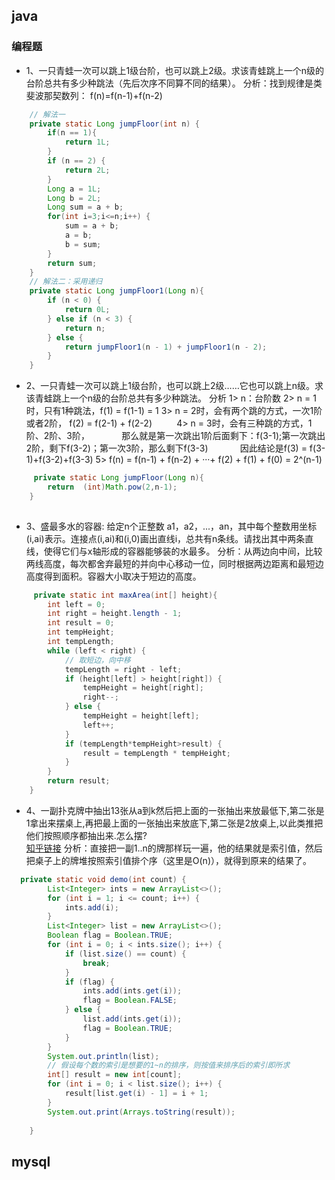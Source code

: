 ## java

### 编程题
- 1、一只青蛙一次可以跳上1级台阶，也可以跳上2级。求该青蛙跳上一个n级的台阶总共有多少种跳法（先后次序不同算不同的结果）。
    分析：找到规律是类斐波那契数列： f(n)=f(n-1)+f(n-2)
```java
    // 解法一
    private static Long jumpFloor(int n) {
        if(n == 1){
            return 1L;
        }
        if (n == 2) {
            return 2L;
        }
        Long a = 1L;
        Long b = 2L;
        Long sum = a + b;
        for(int i=3;i<=n;i++) {
            sum = a + b;
            a = b;
            b = sum;
        }
        return sum;
    }
    // 解法二：采用递归
    private static Long jumpFloor1(Long n){
        if (n < 0) {
            return 0L;
        } else if (n < 3) {
            return n;
        } else {
            return jumpFloor1(n - 1) + jumpFloor1(n - 2);
        }
    }
```

- 2、一只青蛙一次可以跳上1级台阶，也可以跳上2级……它也可以跳上n级。求该青蛙跳上一个n级的台阶总共有多少种跳法。
    分析  1> n：台阶数 
          2> n = 1时，只有1种跳法，f(1) = f(1-1) = 1
          3> n = 2时，会有两个跳的方式，一次1阶或者2阶， f(2) = f(2-1) + f(2-2) 
          4> n = 3时，会有三种跳的方式，1阶、2阶、3阶，
            那么就是第一次跳出1阶后面剩下：f(3-1);第一次跳出2阶，剩下f(3-2)；第一次3阶，那么剩下f(3-3)
            因此结论是f(3) = f(3-1)+f(3-2)+f(3-3)
          5> f(n)  = f(n-1) + f(n-2) + ···+ f(2) + f(1) + f(0) = 2^(n-1)
```java
     private static Long jumpFloor(Long n){
        return  (int)Math.pow(2,n-1);
    }
       
```

- 3、盛最多水的容器: 给定n个正整数 a1，a2，...，an，其中每个整数用坐标(i,ai)表示。连接点(i,ai)和(i,0)画出直线i，总共有n条线。请找出其中两条直线，使得它们与x轴形成的容器能够装的水最多。
    分析：从两边向中间，比较两线高度，每次都舍弃最短的并向中心移动一位，同时根据两边距离和最短边高度得到面积。容器大小取决于短边的高度。
```java
     private static int maxArea(int[] height){
        int left = 0;
        int right = height.length - 1;
        int result = 0;
        int tempHeight;
        int tempLength;
        while (left < right) {
            // 取短边，向中移
            tempLength = right - left;
            if (height[left] > height[right]) {
                tempHeight = height[right];
                right--;
            } else {
                tempHeight = height[left];
                left++;
            }
            if (tempLength*tempHeight>result) {
                result = tempLength * tempHeight;
            }
        }
        return result;
    }
```

- 4、一副扑克牌中抽出13张从a到k然后把上面的一张抽出来放最低下,第二张是1拿出来摆桌上,再把最上面的一张抽出来放底下,第二张是2放桌上,以此类推把他们按照顺序都抽出来.怎么摆?   
    [知乎链接](https://zhuanlan.zhihu.com/p/38850888)
    分析：直接把一副1..n的牌那样玩一遍，他的结果就是索引值，然后把桌子上的牌堆按照索引值排个序（这里是O(n)），就得到原来的结果了。
```java
  private static void demo(int count) {
        List<Integer> ints = new ArrayList<>();
        for (int i = 1; i <= count; i++) {
            ints.add(i);
        }
        List<Integer> list = new ArrayList<>();
        Boolean flag = Boolean.TRUE;
        for (int i = 0; i < ints.size(); i++) {
            if (list.size() == count) {
                break;
            }
            if (flag) {
                ints.add(ints.get(i));
                flag = Boolean.FALSE;
            } else {
                list.add(ints.get(i));
                flag = Boolean.TRUE;
            }
        }
        System.out.println(list);
        // 假设每个数的索引是想要的1~n的排序，则按值来排序后的索引即所求
        int[] result = new int[count];
        for (int i = 0; i < list.size(); i++) {
            result[list.get(i) - 1] = i + 1;
        }
        System.out.print(Arrays.toString(result));
        
    }
```

## mysql

